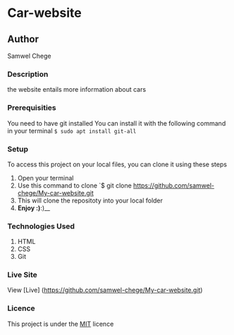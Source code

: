 # Car-website
## Author
Samwel Chege
### Description
the website entails more information about cars
### Prerequisities
You need to have git installed
You can install it with the following command in your terminal
`$ sudo apt install git-all`
### Setup
To access this project on your local files, you can clone it using these steps
1. Open your terminal
1. Use this command to clone `$ git clone
https://github.com/samwel-chege/My-car-website.git
1. This will clone the repositoty into your local folder
1. __Enjoy :)__:)__
### Technologies Used
1. HTML
1. CSS
1. Git
### Live Site
View [Live] (https://github.com/samwel-chege/My-car-website.git)
### Licence
This project is under the  [MIT](LICENSE) licence
